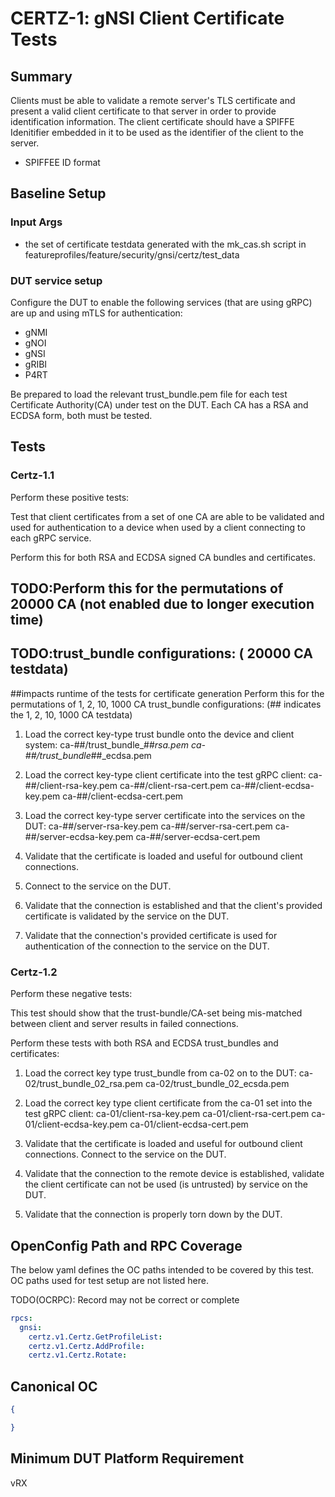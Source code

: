 # CERTZ-1: gNSI Client Certificate Tests
## Summary

Clients must be able to validate a remote server's TLS certificate
and present a valid client certificate to that server in order to provide
identification information. The client certificate should have a
SPIFFE Idenitifier embedded in it to be used as the identifier of
the client to the server.

* SPIFFEE ID format

## Baseline Setup

### Input Args

* the set of certificate testdata generated with the mk_cas.sh
   script in featureprofiles/feature/security/gnsi/certz/test_data

### DUT service setup

Configure the DUT to enable the following services (that are using gRPC) are
up and using mTLS for authentication:

* gNMI
* gNOI
* gNSI
* gRIBI
* P4RT

Be prepared to load the relevant trust_bundle.pem file for each test
Certificate Authority(CA) under test on the DUT. Each CA has a RSA and ECDSA
form, both must be tested.

## Tests

### Certz-1.1

Perform these positive tests:

Test that client certificates from a set of one CA are able to be validated and
used for authentication to a device when used by a client connecting to each
gRPC service.

Perform this for both RSA and ECDSA signed CA bundles and
certificates.

## TODO:Perform this for the permutations of 20000 CA (not enabled due to longer execution time) 
## TODO:trust_bundle configurations: ( 20000 CA testdata)
##impacts runtime of the tests for certificate generation 
Perform this for the permutations of 1, 2, 10, 1000 CA
trust_bundle configurations: (## indicates the 1, 2, 10, 1000 CA testdata)

   1) Load the correct key-type trust bundle onto the device and client system:
        ca-##/trust_bundle_##_rsa.pem
        ca-##/trust_bundle_##_ecdsa.pem

   2) Load the correct key-type client certificate into the test gRPC client:
        ca-##/client-rsa-key.pem
        ca-##/client-rsa-cert.pem
        ca-##/client-ecdsa-key.pem
        ca-##/client-ecdsa-cert.pem

   3) Load the correct key-type server certificate into the services on the DUT:
        ca-##/server-rsa-key.pem
        ca-##/server-rsa-cert.pem
        ca-##/server-ecdsa-key.pem
        ca-##/server-ecdsa-cert.pem

   4) Validate that the certificate is loaded and useful for outbound
      client connections.
      
   5) Connect to the service on the DUT.

   6) Validate that the connection is established and that the client's
      provided certificate is validated by the service on the DUT.

   7) Validate that the connection's provided certificate is used for
      authentication of the connection to the service on the DUT.

### Certz-1.2

Perform these negative tests:

This test should show that the trust-bundle/CA-set being mis-matched
between client and server results in failed connections.

Perform these tests with both RSA and ECDSA trust_bundles and
certificates:

   1) Load the correct key type trust_bundle from ca-02 on to the DUT:
       ca-02/trust_bundle_02_rsa.pem
       ca-02/trust_bundle_02_ecsda.pem

   2) Load the correct key type client certificate from the ca-01 set into
      the test gRPC client:
        ca-01/client-rsa-key.pem
        ca-01/client-rsa-cert.pem
        ca-01/client-ecdsa-key.pem
        ca-01/client-ecdsa-cert.pem

   3) Validate that the certificate is loaded and useful for outbound
      client connections. Connect to the service on the DUT.

   4) Validate that the connection to the remote device is established,
      validate the client certificate can not be used (is untrusted) by
      service on the DUT.

   5) Validate that the connection is properly torn down by the DUT.
   

## OpenConfig Path and RPC Coverage

The below yaml defines the OC paths intended to be covered by this test.  OC paths used for test setup are not listed here.

TODO(OCRPC): Record may not be correct or complete

```yaml
rpcs:
  gnsi:
    certz.v1.Certz.GetProfileList:
    certz.v1.Certz.AddProfile:
    certz.v1.Certz.Rotate:
```
## Canonical OC

```json
{

}
```
## Minimum DUT Platform Requirement
vRX
